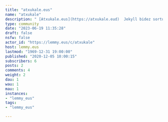 ```yaml
---
title: "atxukale.eus" 
name: "atxukale"
description: " [Atxukale.eus](https://atxukale.eud)  Jekyll bidez sortutako blog estatikoa denez, komunitate hau erabiliko det blogean idazten ditudan artikuluen iruzkinak jaso eta erantzuteko, ea esperimentua nola ateratzen den"
type: community
date: "2023-06-19 11:35:28"
draft: false
nsfw: false
actor_id: "https://lemmy.eus/c/atxukale"
host: lemmy.eus
lastmod: "1969-12-31 19:00:00"
published: "2020-12-05 10:00:15"
subscribers: 6
posts: 2
comments: 4
weight: 2
dau: 1
wau: 1
mau: 1
instances:
- "lemmy_eus"
tags: 
- "lemmy_eus"

---
```

